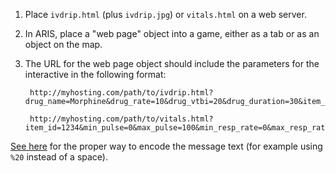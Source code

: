 1. Place `ivdrip.html` (plus `ivdrip.jpg`) or `vitals.html` on a web server.

2. In ARIS, place a "web page" object into a game, either as a tab or as an
object on the map.

3. The URL for the web page object should include the parameters for the interactive in the following format:

        http://myhosting.com/path/to/ivdrip.html?drug_name=Morphine&drug_rate=10&drug_vtbi=20&drug_duration=30&item_id=1234&message_success=You%20did%20it!&message_failure=Try%20again.

        http://myhosting.com/path/to/vitals.html?item_id=1234&min_pulse=0&max_pulse=100&min_resp_rate=0&max_resp_rate=100&min_blood_top=0&max_blood_top=100&min_blood_bottom=0&max_blood_bottom=100&min_temp=0&max_temp=100&min_oxygen=0&max_oxygen=100&min_pain=0&max_pain=100&message_success=You%20did%20it!&message_failure=Try%20again.

  [See here](http://meyerweb.com/eric/tools/dencoder/) for the proper way to encode the message text (for example using `%20` instead of a space).
